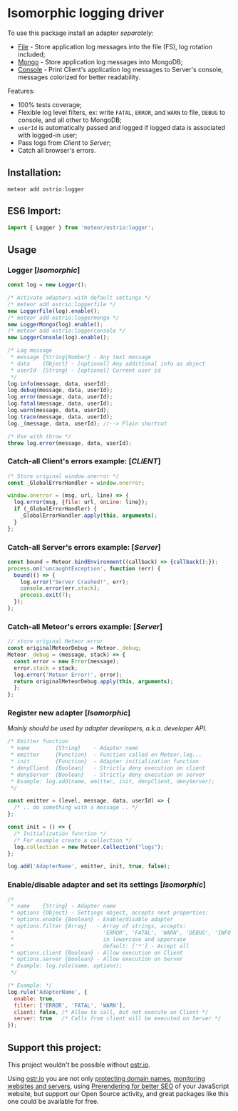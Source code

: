 Isomorphic logging driver
========
To use this package install an adapter *separately*:
 - [File](https://atmospherejs.com/ostrio/loggerfile) - Store application log messages into the file (FS), log rotation included;
 - [Mongo](https://atmospherejs.com/ostrio/loggermongo) - Store application log messages into MongoDB;
 - [Console](https://atmospherejs.com/ostrio/loggerconsole) - Print Client's application log messages to Server's console, messages colorized for better readability.

Features:
 - 100% tests coverage;
 - Flexible log level filters, ex: write `FATAL`, `ERROR`, and `WARN` to file, `DEBUG` to console, and all other to MongoDB;
 - `userId` is automatically passed and logged if logged data is associated with logged-in user;
 - Pass logs from *Client* to *Server*;
 - Catch all browser's errors.

## Installation:
```shell
meteor add ostrio:logger
```

## ES6 Import:
```jsx
import { Logger } from 'meteor/ostrio:logger';
```

## Usage
### Logger [*Isomorphic*]
```jsx
const log = new Logger();

/* Activate adapters with default settings */
/* meteor add ostrio:loggerfile */
new LoggerFile(log).enable();
/* meteor add ostrio:loggermongo */
new LoggerMongo(log).enable();
/* meteor add ostrio:loggerconsole */
new LoggerConsole(log).enable();

/* Log message
 * message {String|Number} - Any text message
 * data    {Object} - [optional] Any additional info as object
 * userId  {String} - [optional] Current user id
 */
log.info(message, data, userId);
log.debug(message, data, userId);
log.error(message, data, userId);
log.fatal(message, data, userId);
log.warn(message, data, userId);
log.trace(message, data, userId);
log._(message, data, userId); //--> Plain shortcut

/* Use with throw */
throw log.error(message, data, userId);
```

### Catch-all Client's errors example: [*CLIENT*]
```jsx
/* Store original window.onerror */
const _GlobalErrorHandler = window.onerror;

window.onerror = (msg, url, line) => {
  log.error(msg, {file: url, onLine: line});
  if (_GlobalErrorHandler) {
    _GlobalErrorHandler.apply(this, arguments);
  }
};
```

### Catch-all Server's errors example: [*Server*]
```jsx
const bound = Meteor.bindEnvironment((callback) => {callback();});
process.on('uncaughtException', function (err) {
  bound(() => {
    log.error("Server Crashed!", err);
    console.error(err.stack);
    process.exit(7);
  });
};
```

### Catch-all Meteor's errors example: [*Server*]
```jsx
// store original Meteor error
const originalMeteorDebug = Meteor._debug;
Meteor._debug = (message, stack) => {
  const error = new Error(message);
  error.stack = stack;
  log.error('Meteor Error!', error);
  return originalMeteorDebug.apply(this, arguments);
  };
};
```

### Register new adapter [*Isomorphic*]
*Mainly should be used by adapter developers, a.k.a. developer API.*
```jsx
/* Emitter function
 * name        {String}    - Adapter name
 * emitter     {Function}  - Function called on Meteor.log...
 * init        {Function}  - Adapter initialization function
 * denyClient  {Boolean}   - Strictly deny execution on client
 * denyServer  {Boolean}   - Strictly deny execution on server
 * Example: log.add(name, emitter, init, denyClient, denyServer);
 */

const emitter = (level, message, data, userId) => {
  /* .. do something with a message .. */
};

const init = () => {
  /* Initialization function */
  /* For example create a collection */
  log.collection = new Meteor.Collection("logs");
};

log.add('AdapterName', emitter, init, true, false);
```

### Enable/disable adapter and set its settings [*Isomorphic*]
```jsx
/*
 * name    {String} - Adapter name
 * options {Object} - Settings object, accepts next properties:
 * options.enable {Boolean} - Enable/disable adapter
 * options.filter {Array}   - Array of strings, accepts: 
 *                            'ERROR', 'FATAL', 'WARN', 'DEBUG', 'INFO', '*'
 *                            in lowercase and uppercase
 *                            default: ['*'] - Accept all
 * options.client {Boolean} - Allow execution on Client
 * options.server {Boolean} - Allow execution on Server
 * Example: log.rule(name, options);
 */

/* Example: */
log.rule('AdapterName', {
  enable: true,
  filter: ['ERROR', 'FATAL', 'WARN'],
  client: false, /* Allow to call, but not execute on Client */
  server: true   /* Calls from client will be executed on Server */
});
```

## Support this project:
This project wouldn't be possible without [ostr.io](https://ostr.io).

Using [ostr.io](https://ostr.io) you are not only [protecting domain names](https://ostr.io/info/domain-names-protection), [monitoring websites and servers](https://ostr.io/info/monitoring), using [Prerendering for better SEO](https://ostr.io/info/prerendering) of your JavaScript website, but support our Open Source activity, and great packages like this one could be available for free.
